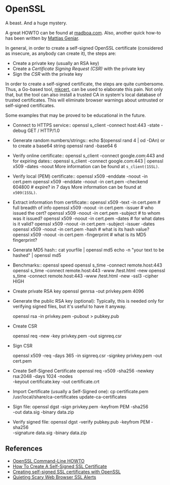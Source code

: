 OpenSSL
=======

A beast.  And a huge mystery.

A great HOWTO can be found at [madboa.com][madboa].
Also, another quick how-to has been written by [Mattias Geniar][ma.ttias].

In general, in order to create a self-signed OpenSSL certificate (considered as
insecure, as anybody can create it), the steps are:

 - Create a private key (usually an RSA key)
 - Create a _Certificate Signing Request (CSR)_ with the private key
 - Sign the _CSR_ with the private key

In order to create a self-signed certificate, the steps are quite cumbersome.
Thus, a Go-based tool, [mkcert](https://github.com/FiloSottile/mkcert), can be
used to elaborate this pain.  Not only that, but the tool can also install a
trusted CA in system's local database of trusted certificates.  This will
eliminate browser warnings about untrusted or self-signed certificates.

Some examples that may be proved to be educational in the future.

- Connect to HTTPS service::
    openssl s_client -connect host:443 -state -debug
    GET / HTTP/1.0

- Generate random numbers/strings::
    echo $(openssl rand 4 | od -DAn)
  or to create a base64 string
    openssl rand -base64 6

- Verify online certificate::
    openssl s_client -connect google.com:443
  and for expiring dates::
    openssl s_client -connect google.com:443 | openssl x509 -dates -noout
  More information can be found at `s_client(1SSL)`.

- Verify local (PEM) certificate::
    openssl x509 -enddate -noout -in cert.pem
    openssl x509 -enddate -noout -in cert.pem -checkend 604800    # expire? in 7 days
  More information can be found at `x509(1SSL)`.

- Extract information from certificate::
    openssl x509 -text -in cert.pem		# full breadth of info
    openssl x509 -noout -in cert.pem -issuer	# who issued the cert?
    openssl x509 -noout -in cert.pem -subject	# to whom was it issued?
    openssl x509 -noout -in cert.pem -dates	# for what dates is it valid?
    openssl x509 -noout -in cert.pem -subject -issuer -dates
    openssl x509 -noout -in cert.pem -hash	# what is its hash value?
    openssl x509 -noout -in cert.pem -fingerprint # what is its MD5 fingerprint?

- Generate MD5 hash::
    cat yourfile | openssl md5
    echo -n "your text to be hashed" | openssl md5

- Benchmarks::
    openssl speed
    openssl s_time -connect remote.host:443
    openssl s_time -connect remote.host:443 -www /test.html -new
    openssl s_time -connect remote.host:443 -www /test.html -new -ssl3 -cipher HIGH

- Create private RSA key
    openssl genrsa -out privkey.pem 4096

- Generate the public RSA key (optional):
Typically, this is needed only for verifying signed files, but it's useful
to have it anyway.

    openssl rsa -in privkey.pem -pubout > pubkey.pub

- Create CSR

    openssl req -new -key privkey.pem -out signreq.csr

- Sign CSR

    openssl x509 -req -days 365 -in signreq.csr -signkey privkey.pem -out cert.pem

- Create Self-Signed Certificate
    openssl req -x509 -sha256 -newkey rsa:2048 -days 1024 -nodes \
        -keyout certificate.key -out certificate.crt

- Import Certificate (usually a Self-Signed one):
    cp certificate.pem /usr/local/share/ca-certificates
    update-ca-certificates

- Sign file:
    openssl dgst -sign privkey.pem -keyfrom PEM -sha256 \
                 -out data.sig -binary data.zip

- Verify signed file:
    openssl dgst -verify pubkey.pub -keyfrom PEM -sha256 \
                 -signature data.sig -binary data.zip

References
----------

 - [OpenSSL Command-Line HOWTO][madboa]
 - [How To Create A Self-Signed SSL Certificate][ma.ttias]
 - [Creating self-signed SSL certificates with OpenSSL][devdungeon]
 - [Quieting Scary Web Browser SSL Alerts][linuxcom-ssl]


[madboa]:	https://www.madboa.com/geek/openssl/
[ma.ttias]:	https://ma.ttias.be/how-to-create-a-self-signed-ssl-certificate-with-openssl/
[devdungeon]:	https://www.devdungeon.com/content/creating-self-signed-ssl-certificates-openssl
[linuxcom-ssl]:	https://www.linux.com/learn/quieting-scary-web-browser-ssl-alerts
